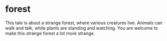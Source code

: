 # forest
This tale is about a strange forest, where various creatures live. Animals can walk and talk, while plants are standing and watching. You are welcome to make this strange forest a lot more strange.
